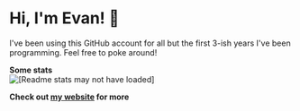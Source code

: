 # Hi, I'm Evan! 👋

I've been using this GitHub account for all but the first 3-ish years I've been programming. Feel free to poke around!

**Some stats**<br>
<img src="https://github-readme-stats.vercel.app/api?username=ewpratten&show_icons=true&count_private=true&hide=stars&hide_title=true&hide_rank=true&include_all_commits=true&hide_border=true&border_radius=0" alt="[Readme stats may not have loaded]">

**Check out <a href="https://ewpratten.com" rel="me" target="_blank">my website</a> for more**
